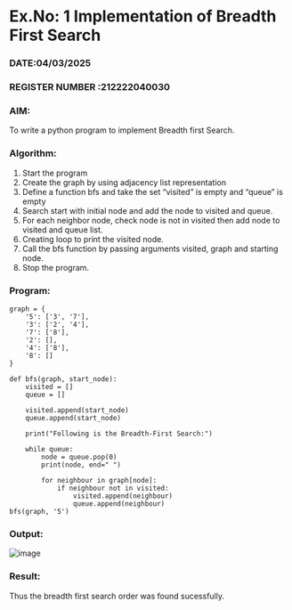 # Ex.No: 1  Implementation of Breadth First Search 
### DATE:04/03/2025                                                                            
### REGISTER NUMBER :212222040030
### AIM: 
To write a python program to implement Breadth first Search. 
### Algorithm:
1. Start the program
2. Create the graph by using adjacency list representation
3. Define a function bfs and take the set “visited” is empty and “queue” is empty
4. Search start with initial node and add the node to visited and queue.
5. For each neighbor node, check node is not in visited then add node to visited and queue list.
6.  Creating loop to print the visited node.
7.   Call the bfs function by passing arguments visited, graph and starting node.
8.   Stop the program.
### Program:
```
graph = { 
    '5': ['3', '7'],
    '3': ['2', '4'],
    '7': ['8'],
    '2': [],
    '4': ['8'],
    '8': []
}

def bfs(graph, start_node):
    visited = []  
    queue = [] 

    visited.append(start_node)
    queue.append(start_node)

    print("Following is the Breadth-First Search:")

    while queue:
        node = queue.pop(0) 
        print(node, end=" ")

        for neighbour in graph[node]:
            if neighbour not in visited:
                visited.append(neighbour)
                queue.append(neighbour)
bfs(graph, '5')
```

### Output:

![image](https://github.com/user-attachments/assets/0f6bb956-ed91-492e-9f41-670276c649d4)


### Result:
Thus the breadth first search order was found sucessfully.
